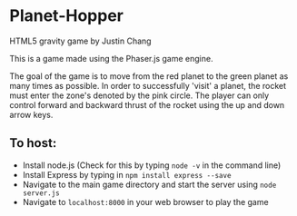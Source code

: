 # Planet-Hopper
HTML5 gravity game by Justin Chang

This is a game made using the Phaser.js game engine.

The goal of the game is to move from the red planet to the green planet as many times as possible.
In order to successfully 'visit' a planet, the rocket must enter the zone's denoted by the pink circle.
The player can only control forward and backward thrust of the rocket using the up and down arrow keys.

## To host:
- Install node.js (Check for this by typing `node -v` in the command line)
- Install Express by typing in `npm install express --save`
- Navigate to the main game directory and start the server using `node server.js`
- Navigate to `localhost:8000` in your web browser to play the game
